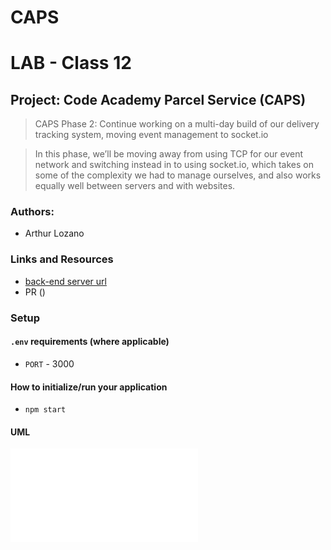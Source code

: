 # CAPS

# LAB - Class 12

## Project: Code Academy Parcel Service (CAPS)

> CAPS Phase 2: Continue working on a multi-day build of our delivery tracking system, moving event management to socket.io

> In this phase, we’ll be moving away from using TCP for our event network and switching instead in to using socket.io, which takes on some of the complexity we had to manage ourselves, and also works equally well between servers and with websites.



### Authors:
- Arthur Lozano


### Links and Resources

- [back-end server url](http://localhost:3000)
- PR ()

### Setup

#### `.env` requirements (where applicable)

- `PORT` - 3000


#### How to initialize/run your application 

- `npm start`

#### UML

![UML](./assets/lab12.pdf)
